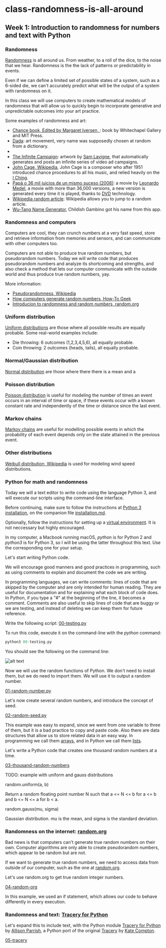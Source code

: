 # class-randomness-is-all-around

## Week 1: Introduction to randomness for numbers and text with Python

### Randomness

[Randomness](https://en.wikipedia.org/wiki/Randomness) is all around us. From weather, to a roll of the dice, to the noise that we hear. Randomness is the the lack of patterns or predictability in events.

Even if we can define a limited set of possible states of a system, such as a 6-sided die, we can't accurately predict what will be the output of a system with randomness on it.

In this class we will use computers to create mathematical models of randomness that will allow us to quickly begin to incorporate generative and unpredictable outcomes into your art practice.

Some examples of randomness and art:

* [Chance book, Edited by Margaret Iversen, ](https://mitpress.mit.edu/books/chance): book by Whitechapel Gallery and MIT Press.
* [Dada](https://en.wikipedia.org/wiki/Dada): art movement, very name was supposedly chosen at random from a dictionary.
* [](https://twitter.com/the_ephemerides)
* [The Infinite Campaign](https://lav.io/projects/the-infinite-campaign/): artwork by [Sam Lavigne](http://lav.io/), that automatically generates and posts an infinite series of video ad campaigns.
* [John Cage, Wikipedia](https://en.wikipedia.org/wiki/John_Cage), John Cage is a composer who after 1951 introduced chance procedures to all his music, and relied heavily on the [I Ching](https://en.wikipedia.org/wiki/I_Ching).
* [Papá o 36 mil juicios de un mismo suceso (2008)](https://www.imdb.com/title/tt1334552/): a movie by [Leonardo Medel](https://www.imdb.com/name/nm3223128/), a movie with more than 36,000 versions, a new version is generated every time it is played, thanks to [DVD](https://en.wikipedia.org/wiki/DVD) technology.
* [Wikipedia random article](https://en.wikipedia.org/wiki/Special:Random): Wikipedia allows you to jump to a random article.
* [Wu-Tang Name Generator](http://www.mess.be/inickgenwuname.php), Childish Gambino got his name from this app.

### Randomness and computers

Computers are cool, they can crunch numbers at a very fast speed, store and retrieve information from memories and sensors, and can communicate with other computers too.

Computers are not able to produce true random numbers, but pseudorandom numbers. Today we will write code that produces pseudorandom numbers and analyze its shortcoming and strengths, and also check a method that lets our computer communicate with the outside world and thus produce true random numbers, yay.

More information:

* [Pseudorandomness, Wikipedia](https://en.wikipedia.org/wiki/Pseudorandomness)
* [How computers generate random numbers, How-To Geek](https://www.howtogeek.com/183051/htg-explains-how-computers-generate-random-numbers/)
* [Introducion to randomness and random numbers, random.org](https://www.random.org/randomness/)

### Uniform  distribution

[Uniform distributions](https://en.wikipedia.org/wiki/Uniform_distribution_(continuous)) are those where all possible results are equally probable. Some real-world examples include:

* Die throwing: 6 outcomes (1,2,3,4,5,6), all equally probable.
* Coin throwing: 2 outcomes (heads, tails), all equally probable.

### Normal/Gaussian distribution

[Normal distribution](https://en.wikipedia.org/wiki/Normal_distribution) are those where there there is a mean and a

### Poisson distribution

[Poisson distribution](https://en.wikipedia.org/wiki/Poisson_distribution) is useful for modeling the number of times an event occurs in an interval of time or space, if these events occur with a known constant rate and independently of the time or distance since the last event.

### Markov chains

[Markov chains](https://en.wikipedia.org/wiki/Markov_chain) are useful for modelling possible events in which the probability of each event depends only on the state attained in the previous event.

### Other distributions

[Weibull distribution, Wikipedia](https://en.wikipedia.org/wiki/Weibull_distribution) is used for modeling wind speed distributions.

### Python for math and randomness

Today we will a text editor to write code using the language Python 3, and will execute our scripts using the command-line interface.

Before continuing, make sure to follow the instructions at [Python 3 installation](/installation.md/#python-3), on the companion file [installation.md](/installation.md).

Optionally, follow the instructions for setting up a [virtual environment](/virtual-environment.md). It is not neccessary but highly encouraged.

In my computer, a Macbook running macOS, *python* is for Python 2 and *python3* is for Python 3, so I will be using the latter throughout this text. Use the corresponding one for your setup.

Let's start writing Python code.

We will encourage good manners and good practices in programming, such as using comments to explain and document the code we are writing.

In programming languages, we can write comments: lines of code that are skipped by the computer and are only intended for human reading. They are useful for documentation and for explaining what each block of code does. In Python, if you type a "#" at the beginning of the line, it becomes a comment. Comments are also useful to skip lines of code that are buggy or we are testing, and instead of deleting we can keep them for future reference.

Write the following script: [00-testing.py](./../code/week1/00-testing.py)

To run this code, execute it on the command-line with the *python* command:

```python
python3 00-testing.py
```

You should see the following on the command line:

![alt text](https://github.com/montoyamoraga/class-randomness-is-all-around/raw/master/pics/week1-00-testing.png "Testing script")

Now we will use the random functions of Python. We don't need to install them, but we do need to import them. We will use it to output a random number.

[01-random-number.py](./../code/week1/01-random-number.py)

Let's now create several random numbers, and introduce the concept of seed.

[02-random-seed.py](./../code/week1/02-random-seed.py)

This example was easy to expand, since we went from one variable to three of them, but it is a bad practice to copy and paste code. Also there are data structures that allow us to store related data in an easy way. In programming we call them [arrays](https://en.wikipedia.org/wiki/Array_data_structure), and in Python we call them [lists](https://docs.python.org/3.7/tutorial/datastructures.html).

Let's write a Python code that creates one thousand random numbers at a time.

[03-thousand-random-numbers](./../code/week1/03-thousand-random-numbers.py)

TODO: example with uniform and gauss distributions

random.uniform(a, b)

Return a random floating point number N such that a <= N <= b for a <= b and b <= N <= a for b < a.



random.gauss(mu, sigma)

Gaussian distribution. mu is the mean, and sigma is the standard deviation.




### Randomness on the internet: [random.org](https://www.random.org/)

Bad news is that computers can't generate true random numbers on their own. Computer algorithms are only able to create pseudorandom numbers, which appear to be random but are not.

If we want to generate true random numbers, we need to access data from outside of our computer, such as the one at [random.org](https://www.random.org/).

Let's use random.org to get true random integer numbers.

[04-random-org](./../code/week1/04-random-org.py)

In this example, we used an if statement, which allows our code to behave differently in every execution.

### Randomness and text: [Tracery for Python](https://github.com/aparrish/pytracery)

Let's expand this to include text, with the Python module [Tracery for Python](https://github.com/aparrish/pytracery) by [Allison Parrish](http://www.decontextualize.com/), a Python port of the original [Tracery](http://tracery.io/) by [Kate Compton](http://www.galaxykate.com/).

[05-tracery](./../code/week1/05-tracery.py)
